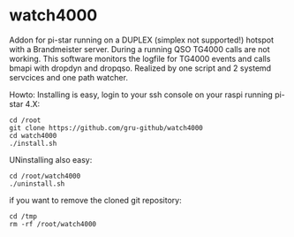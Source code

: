 # watch4000
Addon for pi-star running on a DUPLEX (simplex not supported!) hotspot with a Brandmeister server. 
During a running QSO TG4000 calls are not working. This software monitors the logfile for TG4000 events and calls bmapi with dropdyn and dropqso.
Realized by one script and 2 systemd servcices and one path watcher.

Howto:
Installing is easy, login to your ssh console on your raspi running pi-star 4.X:

```
cd /root
git clone https://github.com/gru-github/watch4000
cd watch4000
./install.sh
```

UNinstalling also easy:

```
cd /root/watch4000
./uninstall.sh
```

if you want to remove the cloned git repository:

```
cd /tmp
rm -rf /root/watch4000
```
